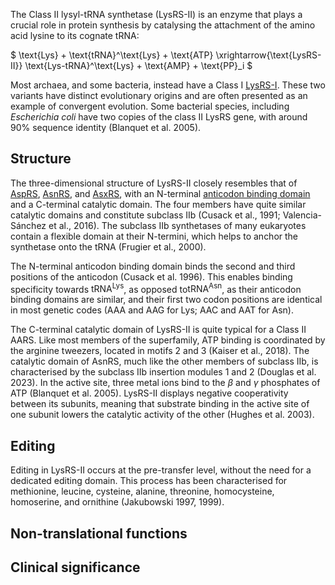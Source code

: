
The Class II lysyl-tRNA synthetase (LysRS-II) is an enzyme that plays a crucial role in protein synthesis by catalysing the attachment of the amino acid lysine to its cognate tRNA:





$ \text{Lys} + \text{tRNA}^\text{Lys} + \text{ATP} \xrightarrow{\text{LysRS-II}} \text{Lys-tRNA}^\text{Lys} + \text{AMP} + \text{PP}_i  $




Most archaea, and some bacteria, instead have a Class I [LysRS-I](/class1/lys).
These two variants have distinct evolutionary origins and are often presented as an example of convergent evolution.
Some bacterial species, including *Escherichia coli* have two copies of the class II LysRS gene, with around 90% sequence identity (Blanquet et al. 2005).


## Structure


The three-dimensional structure of LysRS-II closely resembles that of [AspRS](/class2/asp1/), [AsnRS](/class2/asn/), and [AsxRS](/class2/asp2/), with an N-terminal [anticodon binding domain](/superfamily/class2/Anticodon_binding_domain_DNK/) and a C-terminal catalytic domain.
The four members have quite similar catalytic domains and constitute subclass IIb (Cusack et al., 1991; Valencia-Sánchez et al., 2016).
The subclass IIb synthetases of many eukaryotes contain a flexible domain at their N-termini, which helps to anchor the synthetase onto the tRNA (Frugier et al., 2000).


The N-terminal anticodon binding domain binds the second and third positions of the anticodon (Cusack et al. 1996). This enables binding specificity towards $\text{tRNA}^\text{Lys}$, as opposed to$\text{tRNA}^\text{Asn}$, as their anticodon binding domains are similar, and their first two codon positions are identical in most genetic codes (AAA and AAG for Lys; AAC and AAT for Asn). 



The C-terminal catalytic domain of LysRS-II is quite typical for a Class II AARS.
Like most members of the superfamily, ATP binding is coordinated by the arginine tweezers, located in motifs 2 and 3 (Kaiser et al., 2018).
The catalytic domain of AsnRS, much like the other members of subclass IIb, is characterised by the subclass IIb insertion modules 1 and 2 (Douglas et al. 2023).
In the active site, three metal ions bind to the $\beta$ and $\gamma$ phosphates of ATP (Blanquet et al. 2005).
LysRS-II displays negative cooperativity between its subunits, meaning that substrate binding in the active site of one subunit lowers the catalytic activity of the other (Hughes et al. 2003). 






## Editing


Editing in LysRS-II occurs at the pre-transfer level, without the need for a dedicated editing domain. This process has been characterised for methionine, leucine, cysteine, alanine, threonine, homocysteine, homoserine, and ornithine (Jakubowski 1997, 1999). 


## Non-translational functions



## Clinical significance



